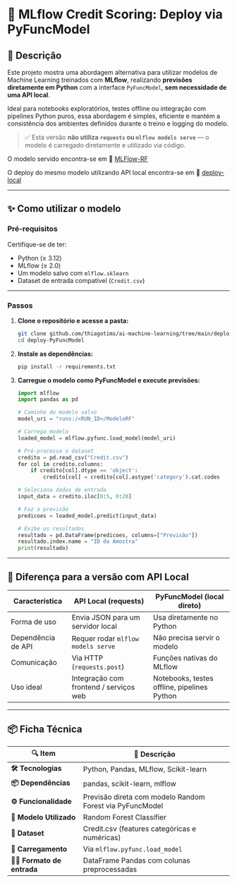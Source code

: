 # 🎯 **MLflow Credit Scoring: Deploy via PyFuncModel**

## 📝 Descrição

Este projeto mostra uma abordagem alternativa para utilizar modelos de Machine Learning treinados com **MLflow**, realizando **previsões diretamente em Python** com a interface `PyFuncModel`, **sem necessidade de uma API local**.

Ideal para notebooks exploratórios, testes offline ou integração com pipelines Python puros, essa abordagem é simples, eficiente e mantém a consistência dos ambientes definidos durante o treino e logging do modelo.

> ✅ Esta versão **não utiliza `requests` ou `mlflow models serve`** — o modelo é carregado diretamente e utilizado via código.

O modelo servido encontra-se em 📁 [MLFlow-RF](https://github.com/thiagotims/ai-machine-learning/tree/main/MLFlow-RF)

O deploy do mesmo modelo utilizando API local encontra-se em 📁 [deploy-local](https://github.com/thiagotims/ai-machine-learning/tree/main/deploy-local)

---

## ✨ Como utilizar o modelo

### Pré-requisitos

Certifique-se de ter:

- Python (≥ 3.12)
- MLflow (≥ 2.0)
- Um modelo salvo com `mlflow.sklearn`
- Dataset de entrada compatível (`Credit.csv`)

---

### Passos

1. **Clone o repositório e acesse a pasta:**

   ```bash
   git clone github.com/thiagotims/ai-machine-learning/tree/main/deploy-PyFuncModel
   cd deploy-PyFuncModel
   ```

2. **Instale as dependências:**

   ```bash
   pip install -r requirements.txt
   ```

3. **Carregue o modelo como PyFuncModel e execute previsões:**

   ```python
   import mlflow
   import pandas as pd

   # Caminho do modelo salvo
   model_uri = "runs:/<RUN_ID>/ModeloRF"

   # Carrega modelo
   loaded_model = mlflow.pyfunc.load_model(model_uri)

   # Pré-processa o dataset
   credito = pd.read_csv("Credit.csv")
   for col in credito.columns:
       if credito[col].dtype == 'object':
           credito[col] = credito[col].astype('category').cat.codes

   # Seleciona dados de entrada
   input_data = credito.iloc[0:5, 0:20]

   # Faz a previsão
   predicoes = loaded_model.predict(input_data)

   # Exibe os resultados
   resultado = pd.DataFrame(predicoes, columns=["Previsão"])
   resultado.index.name = "ID da Amostra"
   print(resultado)
   ```

---

## 🔄 Diferença para a versão com API Local

| Característica           | API Local (requests)                                | PyFuncModel (local direto)                      |
|--------------------------|-----------------------------------------------------|-------------------------------------------------|
| Forma de uso             | Envia JSON para um servidor local                   | Usa diretamente no Python                       |
| Dependência de API       | Requer rodar `mlflow models serve`                  | Não precisa servir o modelo                     |
| Comunicação              | Via HTTP (`requests.post`)                          | Funções nativas do MLflow                       |
| Uso ideal                | Integração com frontend / serviços web              | Notebooks, testes offline, pipelines Python     |

---

## 📦 Ficha Técnica

| 🔍 **Item**             | 📄 **Descrição**                                                 |
|-------------------------|------------------------------------------------------------------|
| **🛠️ Tecnologias**      | Python, Pandas, MLflow, Scikit-learn                             |
| **📦 Dependências**     | pandas, scikit-learn, mlflow                                     |
| **⚙️ Funcionalidade**   | Previsão direta com modelo Random Forest via PyFuncModel         |
| **📌 Modelo Utilizado** | Random Forest Classifier                                         |
| **🧪 Dataset**          | Credit.csv (features categóricas e numéricas)                    |
| **🚀 Carregamento**     | Via `mlflow.pyfunc.load_model`                                   |
| **🧑‍🧳 Formato de entrada**| DataFrame Pandas com colunas preprocessadas                     |


